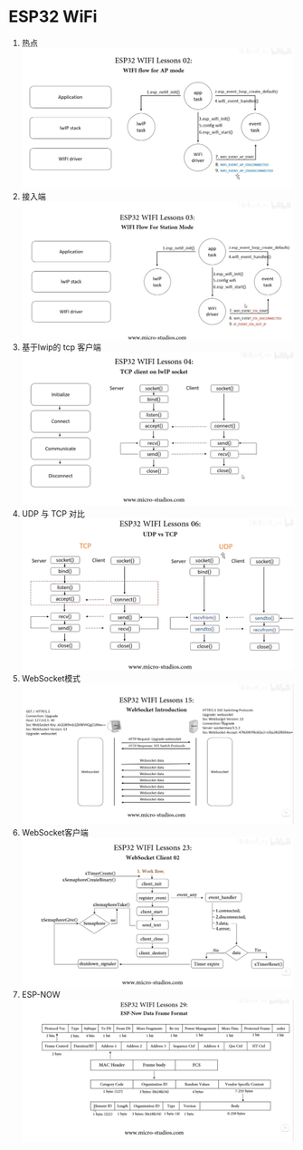 # ESP32 WiFi

1. 热点 ![1](./img/2023-05-16_09-02.png)
2. 接入端 ![1](./img/2023-05-16_10-03.png)
3. 基于lwip的 tcp 客户端 ![1](./img/2023-05-16_10-18.png)
4. UDP 与 TCP 对比  ![1](./img/2023-05-16_11-14.png)
5. WebSocket模式 ![1](./img/2023-05-17_09-32.png)
6. WebSocket客户端 ![1](./img/2023-05-17_10-58.png)
7. ESP-NOW ![1](./img/2023-05-17_16-48.png)
